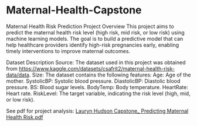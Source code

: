 # Maternal-Health-Capstone

Maternal Health Risk Prediction
Project Overview
This project aims to predict the maternal health risk level (high risk, mid risk, or low risk) using machine learning models. The goal is to build a predictive model that can help healthcare providers identify high-risk pregnancies early, enabling timely interventions to improve maternal outcomes.

Dataset Description
Source: The dataset used in this project was obtained from https://www.kaggle.com/datasets/csafrit2/maternal-health-risk-data/data.
Size: The dataset contains the following features:
Age: Age of the mother.
SystolicBP: Systolic blood pressure.
DiastolicBP: Diastolic blood pressure.
BS: Blood sugar levels.
BodyTemp: Body temperature.
HeartRate: Heart rate.
RiskLevel: The target variable, indicating the risk level (high, mid, or low risk).

See pdf for project analysis: [Lauryn Hudson Capstone_ Predicting Maternal Health Risk.pdf](https://github.com/user-attachments/files/16744110/Lauryn.Hudson.Capstone_.Predicting.Maternal.Health.Risk.pdf)
